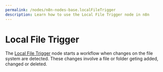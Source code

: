 ```yaml
---
permalink: /nodes/n8n-nodes-base.localFileTrigger
description: Learn how to use the Local File Trigger node in n8n
---
```


# Local File Trigger

The [Local File Trigger]() node starts a workflow when changes on the file system are detected. These changes involve a file or folder geting added, changed or deleted.
